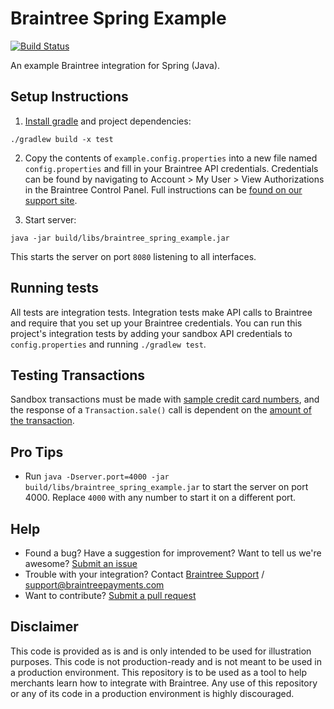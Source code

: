 # Braintree Spring Example

[![Build Status](https://github.com/braintree/braintree_spring_example/actions/workflows/ci.yml/badge.svg?branch=main)](https://github.com/braintree/braintree_spring_example/actions/workflows/ci.yml)

An example Braintree integration for Spring (Java).

## Setup Instructions

1. [Install gradle](https://docs.gradle.org/current/userguide/installation.html) and project dependencies:

  ```
  ./gradlew build -x test
  ```

2. Copy the contents of `example.config.properties` into a new file named `config.properties` and fill in your Braintree API credentials. Credentials can be found by navigating to  Account > My User > View Authorizations in the Braintree Control Panel. Full instructions can be [found on our support site](https://articles.braintreepayments.com/control-panel/important-gateway-credentials#api-credentials).

3. Start server:

  ```
  java -jar build/libs/braintree_spring_example.jar
  ```

  This starts the server on port `8080` listening to all interfaces.

## Running tests

All tests are integration tests. Integration tests make API calls to Braintree and require that you set up your Braintree credentials. You can run this project's integration tests by adding your sandbox API credentials to `config.properties` and running `./gradlew test`.

## Testing Transactions

Sandbox transactions must be made with [sample credit card numbers](https://developers.braintreepayments.com/reference/general/testing/java#credit-card-numbers), and the response of a `Transaction.sale()` call is dependent on the [amount of the transaction](https://developers.braintreepayments.com/reference/general/testing/java#test-amounts).

## Pro Tips

* Run `java -Dserver.port=4000 -jar build/libs/braintree_spring_example.jar` to start the server on port 4000. Replace `4000` with any number to start it on a different port.

## Help

 * Found a bug? Have a suggestion for improvement? Want to tell us we're awesome? [Submit an issue](https://github.com/braintree/braintree_spring_example/issues)
 * Trouble with your integration? Contact [Braintree Support](https://support.braintreepayments.com/) / support@braintreepayments.com
 * Want to contribute? [Submit a pull request](https://help.github.com/articles/creating-a-pull-request)

## Disclaimer

This code is provided as is and is only intended to be used for illustration purposes. This code is not production-ready and is not meant to be used in a production environment. This repository is to be used as a tool to help merchants learn how to integrate with Braintree. Any use of this repository or any of its code in a production environment is highly discouraged.
